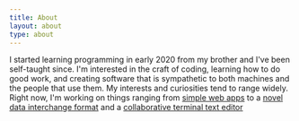 ```yaml
---
title: About
layout: about
type: about
---
```


I started learning programming in early 2020 from my brother and I've been self-taught since. I'm interested in the craft of coding, learning how to do good work, and creating software that is sympathetic to both machines and the people that use them. My interests and curiosities tend to range widely. Right now, I'm working on things ranging from [simple web apps](https://piano.benmuth.com) to a [novel data interchange format](https://github.com/benmuth/go-muon) and a [collaborative terminal text editor](https://github.com/burntcarrot/pairpad)

